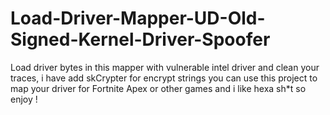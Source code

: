 # Load-Driver-Mapper-UD-Old-Signed-Kernel-Driver-Spoofer
Load driver bytes in this mapper with vulnerable intel driver and clean your traces, i have add skCrypter for encrypt strings you can use this project to map your driver for Fortnite Apex or other games and i like hexa sh*t so enjoy !




